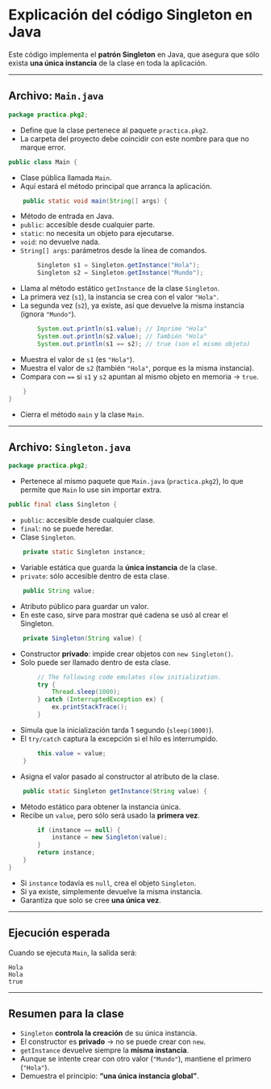 # Explicación del código Singleton en Java

Este código implementa el **patrón Singleton** en Java, que asegura que sólo exista **una única instancia** de la clase en toda la aplicación.

---

## Archivo: `Main.java`

```java
package practica.pkg2;
```
- Define que la clase pertenece al paquete `practica.pkg2`.  
- La carpeta del proyecto debe coincidir con este nombre para que no marque error.

```java
public class Main {
```
- Clase pública llamada `Main`.  
- Aquí estará el método principal que arranca la aplicación.

```java
    public static void main(String[] args) {
```
- Método de entrada en Java.  
- `public`: accesible desde cualquier parte.  
- `static`: no necesita un objeto para ejecutarse.  
- `void`: no devuelve nada.  
- `String[] args`: parámetros desde la línea de comandos.

```java
        Singleton s1 = Singleton.getInstance("Hola");
        Singleton s2 = Singleton.getInstance("Mundo");
```
- Llama al método estático `getInstance` de la clase `Singleton`.  
- La primera vez (`s1`), la instancia se crea con el valor `"Hola"`.  
- La segunda vez (`s2`), ya existe, así que devuelve la misma instancia (ignora `"Mundo"`).

```java
        System.out.println(s1.value); // Imprime "Hola"
        System.out.println(s2.value); // También "Hola"
        System.out.println(s1 == s2); // true (son el mismo objeto)
```
- Muestra el valor de `s1` (es `"Hola"`).  
- Muestra el valor de `s2` (también `"Hola"`, porque es la misma instancia).  
- Compara con `==` si `s1` y `s2` apuntan al mismo objeto en memoria → `true`.

```java
    }
}
```
- Cierra el método `main` y la clase `Main`.

---

## Archivo: `Singleton.java`

```java
package practica.pkg2;
```
- Pertenece al mismo paquete que `Main.java` (`practica.pkg2`), lo que permite que `Main` lo use sin importar extra.

```java
public final class Singleton {
```
- `public`: accesible desde cualquier clase.  
- `final`: no se puede heredar.  
- Clase `Singleton`.

```java
    private static Singleton instance;
```
- Variable estática que guarda la **única instancia** de la clase.  
- `private`: sólo accesible dentro de esta clase.

```java
    public String value;
```
- Atributo público para guardar un valor.  
- En este caso, sirve para mostrar qué cadena se usó al crear el Singleton.

```java
    private Singleton(String value) {
```
- Constructor **privado**: impide crear objetos con `new Singleton()`.  
- Solo puede ser llamado dentro de esta clase.

```java
        // The following code emulates slow initialization.
        try {
            Thread.sleep(1000);
        } catch (InterruptedException ex) {
            ex.printStackTrace();
        }
```
- Simula que la inicialización tarda 1 segundo (`sleep(1000)`).  
- El `try/catch` captura la excepción si el hilo es interrumpido.

```java
        this.value = value;
    }
```
- Asigna el valor pasado al constructor al atributo de la clase.

```java
    public static Singleton getInstance(String value) {
```
- Método estático para obtener la instancia única.  
- Recibe un `value`, pero sólo será usado la **primera vez**.

```java
        if (instance == null) {
            instance = new Singleton(value);
        }
        return instance;
    }
}
```
- Si `instance` todavía es `null`, crea el objeto `Singleton`.  
- Si ya existe, simplemente devuelve la misma instancia.  
- Garantiza que solo se cree **una única vez**.

---

## Ejecución esperada

Cuando se ejecuta `Main`, la salida será:

```
Hola
Hola
true
```

---

## Resumen para la clase

- `Singleton` **controla la creación** de su única instancia.  
- El constructor es **privado** → no se puede crear con `new`.  
- `getInstance` devuelve siempre la **misma instancia**.  
- Aunque se intente crear con otro valor (`"Mundo"`), mantiene el primero (`"Hola"`).  
- Demuestra el principio: **“una única instancia global”**.
